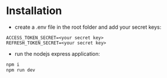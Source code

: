 # Installation

- create a .env file in the root folder and add your secret keys:

```
ACCESS_TOKEN_SECRET=<your secret key>
REFRESH_TOKEN_SECRET=<your secret key>
```

- run the nodejs express application:

```bash
npm i
npm run dev
```
